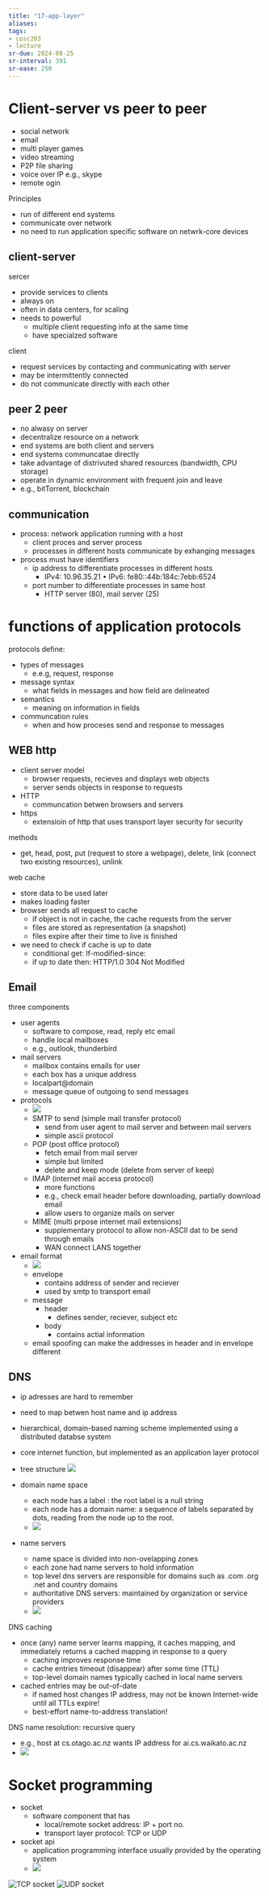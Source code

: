 ```yaml
---
title: "17-app-layer"
aliases: 
tags: 
- cosc203
- lecture
sr-due: 2024-08-25
sr-interval: 391
sr-ease: 250
---
```


# Client-server vs peer to peer
- social network
- email
- multi player games
- video streaming
- P2P file sharing
- voice over IP e.g., skype
- remote ogin

Principles
- run of different end systems
- communicate over network
- no need to run application specific software on netwrk-core devices


## client-server
sercer
- provide services to clients
- always on
- often in data centers, for scaling
- needs to powerful
	- multiple client requesting info at the same time
	- have specialzed software

client
- request services by contacting and communicating with server
- may be intermittently connected
- do not communicate directly with each other

## peer 2 peer
- no alwasy on server
- decentralize resource on a network
- end systems are both client and servers
- end systems communcatae directly
- take advantage of distrivuted shared resources (bandwidth, CPU storage)
- operate in dynamic environment with frequent join and leave
- e.g., bitTorrent, blockchain


## communication
- process: network application running with a host
	- client proces and server process
	- processes in different hosts communicate by exhanging messages
- process must have identifiers
	- ip address to differentiate processes in different hosts
		- IPv4: 10.96.35.21 • IPv6: fe80::44b:184c:7ebb:6524
	- port number to differentiate processes in same host
		- HTTP server (80), mail server (25)

# functions of application protocols
protocols define:
- types of messages
	- e.e.g, request, response
- message syntax
	- what fields in messages and how field are delineated
- semantics
	- meaning on information in fields
- communcation rules
	- when and how proceses send and response to messages

## WEB http
- client server model
	- browser requests, recieves and displays web objects
	- server sends objects in response to requests
- HTTP
	- communcation betwen browsers and servers
- https
	- extensioin of http that uses transport layer security for security

methods
- get, head, post, put (request to store a webpage), delete, link (connect two existing resources), unlink

web cache
- store data to be used later
- makes loading faster
- browser sends all request to cache
	- if object is not in cache, the cache requests from the server
	- files are stored as representation (a snapshot) 
	- files expire after their time to live is finished
- we need to check if cache is up to date
	- conditional get: If-modified-since:
	- if up to date then: HTTP/1.0 304 Not Modified

## Email
three components
- user agents
	- software to compose, read, reply etc email
	- handle local mailboxes
	- e.g., outlook, thunderbird
- mail servers
	- mailbox contains emails for user
	- each box has a unique address
	- localpart@domain
	- message queue of outgoing to send messages
- protocols
	- ![](https://i.imgur.com/2GxXXLu.png)
	- SMTP to send (simple mail transfer protocol)
		- send from user agent to mail server and between mail servers
		- simple ascii protocol
	- POP (post office protocol)
		- fetch email from mail server
		- simple but limited
		- delete and keep mode (delete from server of keep)
	- IMAP (internet mail access protocol)
		- more functions
		- e.g., check email header before downloading, partially download email
		- allow users to organize mails on server
	- MIME (multi prpose internet mail extensions)
		- supplementary protocol to allow non-ASCII dat to be send through emails
		- WAN connect LANS together
- email format
	- ![](https://i.imgur.com/pwvTvnL.png)
	- envelope
		- contains address of sender and reciever
		- used by smtp to transport email
	- message
		- header
			- defines sender, reciever, subject etc
		- body
			- contains actial information
	- email spoofing can make the addresses in header and in envelope different

## DNS
- ip adresses are hard to remember
- need to map betwen host name and ip address
- hierarchical, domain-based naming scheme implemented using a distributed databse system
- core internet function, but implemented as an application layer protocol 

- tree structure ![](https://i.imgur.com/TtiMt9U.png)
- domain name space
	- each node has a label : the root label is a null string
	- each node has a domain name: a sequence of labels separated by dots, reading from the node up to the root.
	- ![](https://i.imgur.com/TvHwuPK.png)
- name servers
	- name space is divided into non-ovelapping zones
	- each zone had name servers to hold information
	- top level dns servers are responsible for domains such as .com .org .net and country domains
	- authoritative DNS servers: maintained by organization or service providers
	- ![](https://i.imgur.com/AU5F2Mv.png)

DNS caching
- once (any) name server learns mapping, it caches mapping, and immediately returns a cached mapping in response to a query 
	- caching improves response time 
	- cache entries timeout (disappear) after some time (TTL) 
	- top-level domain names typically cached in local name servers
- cached entries may be out-of-date 
	- if named host changes IP address, may not be known Internet-wide until all TTLs expire! 
	- best-effort name-to-address translation!

DNS name resolution: recursive query
- e.g., host at cs.otago.ac.nz wants IP address for ai.cs.waikato.ac.nz
-  ![](https://i.imgur.com/1jW21AI.png)


# Socket programming
- socket
	- software component that has
		- local/remote socket address: IP + port no.
		- transport layer protocol: TCP or UDP
- socket api
	- application programming interface usually provided by the operating system
	- ![](https://i.imgur.com/ORLYEVH.png)

![TCP socket](https://i.imgur.com/JIOQOGM.png)
![UDP socket](https://i.imgur.com/SATuwYL.png)
